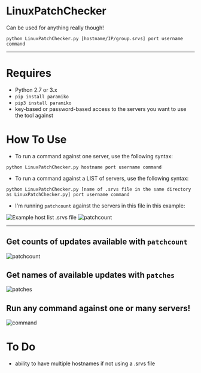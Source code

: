 # LinuxPatchChecker
Can be used for anything really though!

`python LinuxPatchChecker.py [hostname/IP/group.srvs] port username command` 

---
# Requires
- Python 2.7 or 3.x
- `pip install paramiko`
- `pip3 install paramiko`
- key-based or password-based access to the servers you want to use the tool against

# How To Use
- To run a command against one server, use the following syntax:

`python LinuxPatchChecker.py hostname port username command` 

- To run a command against a LIST of servers, use the following syntax:

`python LinuxPatchChecker.py [name of .srvs file in the same directory as LinuxPatchChecker.py] port username command`

- I'm running `patchcount` against the servers in this file in this example:

![Example host list .srvs file](https://i.imgur.com/6aK6vod.png)
![patchcount](https://i.imgur.com/KONUTXi.png)

---

## Get counts of updates available with `patchcount`
![patchcount](https://i.imgur.com/KONUTXi.png)

## Get names of available updates with `patches`
![patches](https://i.imgur.com/VCbbgpj.png)

## Run any command against one or many servers!
![command](https://i.imgur.com/MMWFDXv.png)
# To Do
- ability to have multiple hostnames if not using a .srvs file
